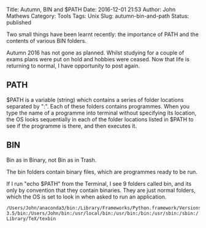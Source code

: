 Title: Autumn, BIN and $PATH
Date: 2016-12-01 21:53
Author: John Mathews
Category: Tools
Tags: Unix
Slug: autumn-bin-and-path
Status: published



Two small things have been learnt recently: the importance of PATH and
the contents of various BIN folders.

Autumn 2016 has not gone as planned. Whilst studying for a couple of
exams plans were put on hold and hobbies were ceased. Now that life is
returning to normal, I have opportunity to post again.

## PATH
<html>&#36;</html>PATH is a variable (string) which contains a series of folder
locations separated by ":". Each of these folders contains programmes.
When you type the name of a programme into terminal without specifying
its location, the OS looks sequentially in each of the folder locations
listed in <html>&#36;</html>PATH to see if the programme is there, and then executes
it.

## BIN
Bin as in Binary, not Bin as in Trash.

The bin folders contain binary files, which are programmes ready to be
run.

If I run "echo <html>&#36;</html>PATH" from the Terminal, I see 9 folders called bin,
and its only by convention that they contain binaries. They are just
normal folders, which the OS is set to look in when asked to run an
application.

    /Users/John/anaconda3/bin:/Library/Frameworks/Python.framework/Versions/
    3.5/bin:/Users/John/bin:/usr/local/bin:/usr/bin:/bin:/usr/sbin:/sbin:/
    Library/TeX/texbin
